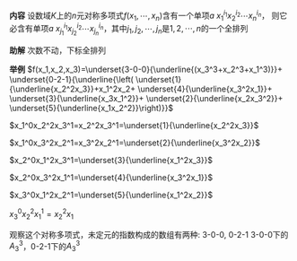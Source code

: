 **内容**
设数域$K$上的$n$元对称多项式$f(x_1,\cdots,x_n)$含有一个单项$a\ x_1^{i_1}x_2^{i_2}\cdots x_n^{i_n}$，
则它必含有单项$a\ x_{j_1}^{i_1}x_{j_2}^{i_2}\cdots x_{j_n}^{i_n}$，其中$j_1,j_2,\cdots,j_n$是$1,2,\cdots,n$的一个全排列

**助解**
次数不动，下标全排列

**举例**
$f(x_1,x_2,x_3)=\underset{3-0-0}{\underline{(x_3^3+x_2^3+x_1^3)}}+
\underset{0-2-1}{\underline{\left(
\underset{1}{\underline{x_2^2x_3}}+x_1^2x_2+
\underset{4}{\underline{x_3^2x_1}}+
\underset{3}{\underline{x_3x_1^2}}+
\underset{2}{\underline{x_2x_3^2}}+
\underset{5}{\underline{x_1x_2^2}}\right)}}$

$x_1^0x_2^2x_3^1=x_2^2x_3^1=\underset{1}{\underline{x_2^2x_3}}$

$x_1^0x_3^2x_2^1=x_3^2x_2^1=\underset{2}{\underline{x_3^2x_2}}$

$x_2^0x_1^2x_3^1=\underset{3}{\underline{x_1^2x_3}}$

$x_2^0x_3^2x_1^1=\underset{4}{\underline{x_3^2x_1}}$

$x_3^0x_1^2x_2^1=\underset{5}{\underline{x_1^2x_2}}$

$x_3^0x_2^2x_1^1=x_2^2x_1$

观察这个对称多项式，未定元的指数构成的数组有两种: 3-0-0, 0-2-1
3-0-0下的$A_3^3$，0-2-1下的$A_3^3$
